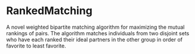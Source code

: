 # RankedMatching
A novel weighted bipartite matching algorithm for maximizing the mutual rankings of pairs. The algorithm matches individuals from two disjoint sets who have each ranked their ideal partners in the other group in order of favorite to least favorite.
